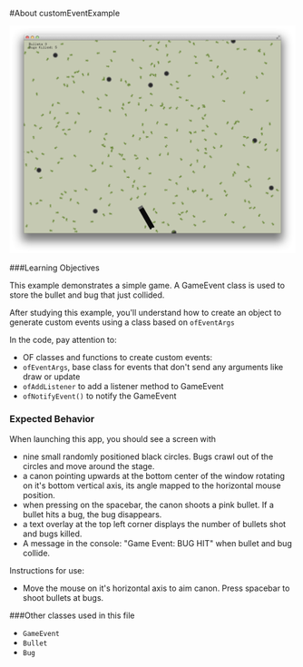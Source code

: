 #About customEventExample

![Screenshot of customEventExample](customEventExample.png)


###Learning Objectives

 This example demonstrates a simple game. A GameEvent class is 
 used to store the bullet and bug that just collided. 

After studying this example, you'll understand how to create an object to generate custom events using a class based on ```ofEventArgs```
 

In the code, pay attention to: 

* OF classes and functions to create custom events:
* ```ofEventArgs```, base class for events that don't send any arguments like draw or update
* ```ofAddListener``` to add a listener method to GameEvent
* ```ofNotifyEvent()``` to notify the GameEvent


### Expected Behavior


When launching this app, you should see a screen with

* nine small randomly positioned black circles. Bugs crawl out of the circles and move around the stage. 
* a canon pointing upwards at the bottom center of the window rotating on it's bottom vertical axis, its angle mapped to the horizontal mouse position. 
* when pressing on the spacebar, the canon shoots a pink bullet. If a bullet hits a bug, the bug disappears. 
* a text overlay at the top left corner displays the number of bullets shot and bugs killed.
* A message in the console: "Game Event: BUG HIT" when bullet and bug collide.


Instructions for use:

* Move the mouse on it's horizontal axis to aim canon. Press spacebar to shoot bullets at bugs.
 

###Other classes used in this file

* ```GameEvent```
* ```Bullet```
* ```Bug```
